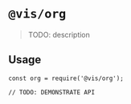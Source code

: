 # `@vis/org`

> TODO: description

## Usage

```
const org = require('@vis/org');

// TODO: DEMONSTRATE API
```
